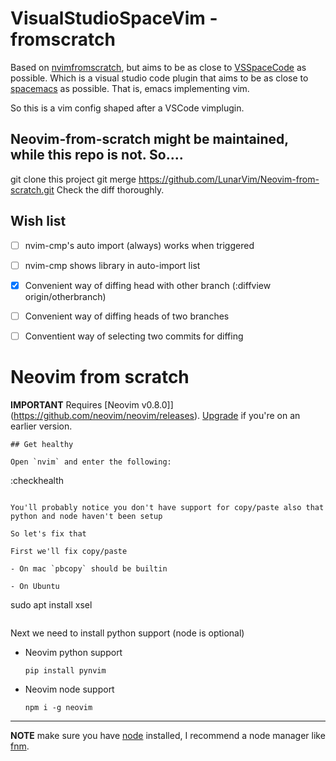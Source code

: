 # VisualStudioSpaceVim - fromscratch
Based on [nvimfromscratch](https://github.com/LunarVim/Neovim-from-scratch), but aims to be as close to [VSSpaceCode](https://vspacecode.github.io/) as possible. 
Which is a visual studio code plugin that aims to be as close to [spacemacs](https://www.spacemacs.org/) as possible.
That is, emacs implementing vim.

So this is a vim config shaped after a VSCode vimplugin.


## Neovim-from-scratch might be maintained, while this repo is not. So....
git clone this project
git merge https://github.com/LunarVim/Neovim-from-scratch.git
Check the diff thoroughly. 

## Wish list
- [ ] nvim-cmp's auto import (always) works when triggered
- [ ] nvim-cmp shows library in auto-import list
- [x] Convenient way of diffing head with other branch (:diffview origin/otherbranch)
- [ ] Convenient way of diffing heads of two branches
- [ ] Conventient way of selecting two commits for diffing


# Neovim from scratch

**IMPORTANT** Requires [Neovim v0.8.0]](https://github.com/neovim/neovim/releases).  [Upgrade](#upgrade-to-latest-release) if you're on an earlier version. 
```
## Get healthy

Open `nvim` and enter the following:

```
:checkhealth
```

You'll probably notice you don't have support for copy/paste also that python and node haven't been setup

So let's fix that

First we'll fix copy/paste

- On mac `pbcopy` should be builtin

- On Ubuntu

  ```
  sudo apt install xsel
  ```
 ```

Next we need to install python support (node is optional)

- Neovim python support

  ```
  pip install pynvim
  ```

- Neovim node support

  ```
  npm i -g neovim
  ```
---

**NOTE** make sure you have [node](https://nodejs.org/en/) installed, I recommend a node manager like [fnm](https://github.com/Schniz/fnm).


